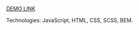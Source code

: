 
[DEMO LINK](https://mary-kucher.github.io/museum-namu/)

Technologies: JavaScript, HTML, CSS, SCSS, BEM.
